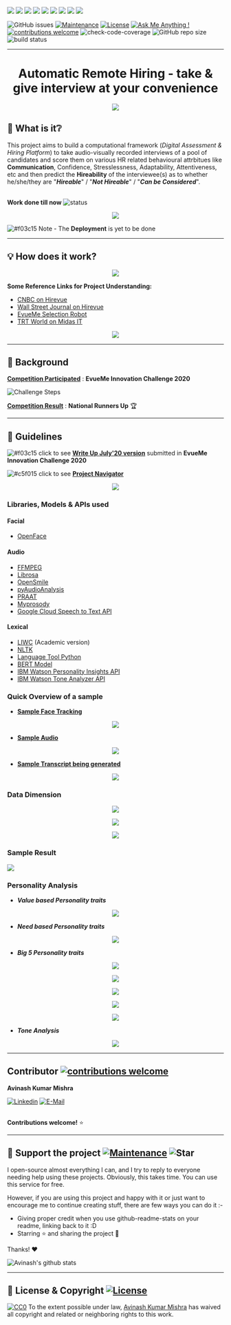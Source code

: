 <img src="https://img.shields.io/badge/python%20-%2314354C.svg?&style=for-the-badge&logo=python&logoColor=white"/> <img src="https://img.shields.io/badge/pandas%20-%23150458.svg?&style=for-the-badge&logo=pandas&logoColor=white" /> <img src="https://img.shields.io/badge/numpy%20-%23013243.svg?&style=for-the-badge&logo=numpy&logoColor=white" /> <img src="https://img.shields.io/badge/Jupyter%20-%23F37626.svg?&style=for-the-badge&logo=Jupyter&logoColor=white" /> <img src="https://img.shields.io/badge/mysql-%2300f.svg?&style=for-the-badge&logo=mysql&logoColor=white"/> <img src="https://img.shields.io/badge/flask%20-%23000.svg?&style=for-the-badge&logo=flask&logoColor=white"/> <img src="https://img.shields.io/badge/heroku%20-%23430098.svg?&style=for-the-badge&logo=heroku&logoColor=white"/> <img src="https://img.shields.io/badge/Google%20Cloud%20-%234285F4.svg?&style=for-the-badge&logo=google-cloud&logoColor=white"/> <img src="https://img.shields.io/badge/markdown-%23000000.svg?&style=for-the-badge&logo=markdown&logoColor=white"/>


![GitHub issues](https://img.shields.io/github/issues/AvinashhMishraa/Automatic_Remote_Interviewing)
[![Maintenance](https://img.shields.io/badge/Maintained%3F-yes-green.svg)](https://github.com/AvinashhMishraa/Trial-ReadMe/graphs/commit-activity)
[![License](https://img.shields.io/badge/License-Apache%202.0-blue.svg)](https://opensource.org/licenses/Apache-2.0)
[![Ask Me Anything !](https://img.shields.io/badge/Ask%20me-anything-1abc9c.svg)](https://GitHub.com/Naereen/ama)
[![contributions welcome](https://img.shields.io/badge/contributions-welcome-brightgreen.svg?style=flat)](https://github.com/dwyl/esta/issues)
![check-code-coverage](https://img.shields.io/badge/code--coverage-100%25-brightgreen)
![GitHub repo size](https://img.shields.io/github/repo-size/AvinashhMishraa/Trial-ReadMe?color=%23FCA121&logo=github)
![build status](https://img.shields.io/circleci/project/github/badges/shields/master)

---

<div align="center"> <h1>
 Automatic Remote Hiring - take & give interview at your convenience
 </h1>
</div>

<p align="center">
  <img src="http://i.imgur.com/y8g506n.png?1">
</p>


## 🤔 What is it❔

This project aims to build a computational framework (*Digital Assessment & Hiring Platform*) to take audio-visually recorded interviews of a pool of candidates and score them on various HR related behavioural attrbitues like **Communication**, Confidence, Stresslessness, Adaptability, Attentiveness, etc and then predict the **Hireability** of the interviewee(s) as to whether he/she/they are "***Hireable***" / "***Not Hireable***" / "***Can be Considered***".
<br>
<br>

**Work done till now** ![status](https://img.shields.io/badge/status-work%20in%20progress-orange)


<p align="center">
  <img src="https://github.com/AvinashhMishraa/Trial-ReadMe/blob/main/Image/Objective.png">
</p>

![#f03c15](https://via.placeholder.com/15/f03c15/000000?text=+) Note - The **Deployment** is yet to be done

---

## :bulb: How does it work? 

<p align="center">
  <img src="https://github.com/AvinashhMishraa/Trial-ReadMe/blob/main/Image/Hirevue%20CNBC%20report.gif">
</p>


**Some Reference Links for Project Understanding:**

* [CNBC on Hirevue](https://www.youtube.com/watch?v=JmF-SUiMWV4&feature=youtu.be)
* [Wall Street Journal on Hirevue](https://www.youtube.com/watch?v=8QEK7B9GUhM&feature=youtu.be)
* [EvueMe Selection Robot](https://www.youtube.com/watch?v=qaM_aeJQ6Aw)
* [TRT World on Midas IT](https://www.youtube.com/watch?v=sboH63TCjx0)

<p align="center">
  <img src="https://github.com/AvinashhMishraa/Trial-ReadMe/blob/main/Image/Literature%20Survey.png">
</p>

---

## :eyes: Background  

[**Competition Participated**](http://www.wainconnect.com/asia/evueme-innovation-challenge.jsp) : **EvueMe Innovation Challenge 2020**

![Challenge Steps](https://github.com/AvinashhMishraa/Trial-ReadMe/blob/main/Image/Challenge%20image.png)

[**Competition Result**](https://github.com/AvinashhMishraa/Trial-ReadMe/blob/main/Image/EvueMe%20Result.pdf) : **National Runners Up** :trophy:

---

## :memo: Guidelines

![#f03c15](https://via.placeholder.com/15/f03c15/000000?text=+) click to see [**Write Up July'20 version**](https://github.com/AvinashhMishraa/Trial-ReadMe/blob/main/Write%20Up%20till%20July.pdf) submitted in **EvueMe Innovation Challenge 2020**

![#c5f015](https://via.placeholder.com/15/c5f015/000000?text=+) click to see [**Project Navigator**](https://docs.google.com/document/d/1qTlczE0UQ4LXv6Pr3fN1pp8Q4z7Uo7Pqal44IUccwyI/edit?usp=sharing)

<p align="center">
  <img src="https://github.com/AvinashhMishraa/Trial-ReadMe/blob/main/Image/Data%20Collection.png">
</p>

### Libraries, Models & APIs used

#### Facial
* [OpenFace](https://github.com/TadasBaltrusaitis/OpenFace)
#### Audio
* [FFMPEG](https://ffmpeg.org/)
* [Librosa](https://librosa.org/doc/latest/index.html)
* [OpenSmile](https://www.audeering.com/opensmile/)
* [pyAudioAnalysis](https://github.com/tyiannak/pyAudioAnalysis)
* [PRAAT](https://github.com/YannickJadoul/Parselmouth) 
* [Myprosody](https://github.com/Shahabks/myprosody)
* [Google Cloud Speech to Text API](https://cloud.google.com/speech-to-text)
#### Lexical
* [LIWC](https://liwc.wpengine.com/) (Academic version)
* [NLTK](https://www.nltk.org/)
* [Language Tool Python](https://github.com/jxmorris12/language_tool_python)
* [BERT Model](https://huggingface.co/transformers/model_doc/bert.html)
* [IBM Watson Personality Insights API](https://www.ibm.com/watson/services/personality-insights/)
* [IBM Watson Tone Analyzer API](https://www.ibm.com/watson/services/tone-analyzer/)


### Quick Overview of a sample

* [**Sample Face Tracking**](https://github.com/AvinashhMishraa/Trial-ReadMe/blob/main/Image/Video%20tracker%20trimmed.gif)

<p align="center">
  <img src="https://github.com/AvinashhMishraa/Trial-ReadMe/blob/main/Image/Video%20tracker%20trimmed.gif">
</p>

* [**Sample Audio**](https://github.com/AvinashhMishraa/Trial-ReadMe/blob/main/Image/Aakansha%20Das.wav)

<p align="center">
  <img src="https://upload.wikimedia.org/wikipedia/commons/0/03/Audio-.gif">
</p>

* [**Sample Transcript being generated**](https://github.com/AvinashhMishraa/Trial-ReadMe/blob/main/Image/text%20video.gif)

<p align="center">
  <img src="https://github.com/AvinashhMishraa/Trial-ReadMe/blob/main/Image/text%20video.gif">
</p> 

### Data Dimension

<p align="center">
  <img src="https://github.com/AvinashhMishraa/Trial-ReadMe/blob/main/Image/Facial%20Features.png">
</p> 

<p align="center">
  <img src="https://github.com/AvinashhMishraa/Trial-ReadMe/blob/main/Image/Audio%20Features.png">
</p> 

<p align="center">
  <img src="https://github.com/AvinashhMishraa/Trial-ReadMe/blob/main/Image/Lexical%20Features.png">
</p> 

### Sample Result

![](https://github.com/AvinashhMishraa/Trial-ReadMe/blob/main/Image/Sample%20Result.png)

### Personality Analysis

* ***Value based Personality traits***

<p align="center">
  <img src="https://github.com/AvinashhMishraa/Trial-ReadMe/blob/main/Image/Personality/Personality%20fig%202.png">
</p>

* ***Need based Personality traits***

<p align="center">
  <img src="https://github.com/AvinashhMishraa/Trial-ReadMe/blob/main/Image/Personality/Personality%20fig%203.png">
</p>

* ***Big 5 Personality traits***

<p align="center">
  <img src="https://github.com/AvinashhMishraa/Trial-ReadMe/blob/main/Image/Personality/Big%205%20Personality%20fig%201.png">
</p>

<p align="center">
  <img src="https://github.com/AvinashhMishraa/Trial-ReadMe/blob/main/Image/Personality/Big%205%20Personality%20fig%202.png">
</p>

<p align="center">
  <img src="https://github.com/AvinashhMishraa/Trial-ReadMe/blob/main/Image/Personality/Big%205%20Personality%20fig%203.png">
</p>

<p align="center">
  <img src="https://github.com/AvinashhMishraa/Trial-ReadMe/blob/main/Image/Personality/Big%205%20Personality%20fig%204.png">
</p>

<p align="center">
  <img src="https://github.com/AvinashhMishraa/Trial-ReadMe/blob/main/Image/Personality/Big%205%20Personality%20fig%205.png">
</p>

* ***Tone Analysis***

<p align="center">
  <img src="https://github.com/AvinashhMishraa/Trial-ReadMe/blob/main/Image/Personality/Tone%20Analysis.png">
</p>


---

## Contributor  [![contributions welcome](https://img.shields.io/badge/contributions-welcome-brightgreen.svg?style=flat)](https://github.com/dwyl/esta/issues)

**Avinash Kumar Mishra** 

[![Linkedin](https://img.shields.io/badge/linked-in-369?style=flat-square&logo=linkedin&logoColor=white&color=blue)](https://www.linkedin.com/in/avinashkrmishra/)
[![E-Mail](https://img.shields.io/badge/email-reveal-2a8?style=flat-square&logo=gmail&logoColor=white)](avinashhkumarrmishraa@gmail.com)
<br>
<br>

**Contributions welcome!**   :star:

---

## :sparkling_heart: Support the project   [![Maintenance](https://img.shields.io/badge/Maintained%3F-yes-green.svg)](https://github.com/AvinashhMishraa/Trial-ReadMe/graphs/commit-activity) ![Star](https://img.shields.io/badge/Star-if%20useful-yellow)

I open-source almost everything I can, and I try to reply to everyone needing help using these projects. Obviously,
this takes time. You can use this service for free.

However, if you are using this project and happy with it or just want to encourage me to continue creating stuff, there are few ways you can do it :-

- Giving proper credit when you use github-readme-stats on your readme, linking back to it :D
- Starring :star: and sharing the project :rocket: 

Thanks! :heart:

![Avinash's github stats](https://github-readme-stats.vercel.app/api?username=AvinashhMishraa&show_icons=true&hide=contribs,prs&theme=radical)

---

## :scroll: License & Copyright [![License](https://img.shields.io/badge/License-Apache%202.0-blue.svg)](https://opensource.org/licenses/Apache-2.0)
 
[![CC0](https://licensebuttons.net/p/zero/1.0/88x31.png)](https://creativecommons.org/publicdomain/zero/1.0/)
To the extent possible under law, [Avinash Kumar Mishra](https://www.linkedin.com/in/avinashkrmishra/) has waived all copyright and related or neighboring rights to this work.

